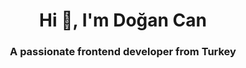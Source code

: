 <h1 align="center">Hi 👋, I'm Doğan Can</h1>
<h3 align="center">A passionate frontend developer from Turkey</h3>
